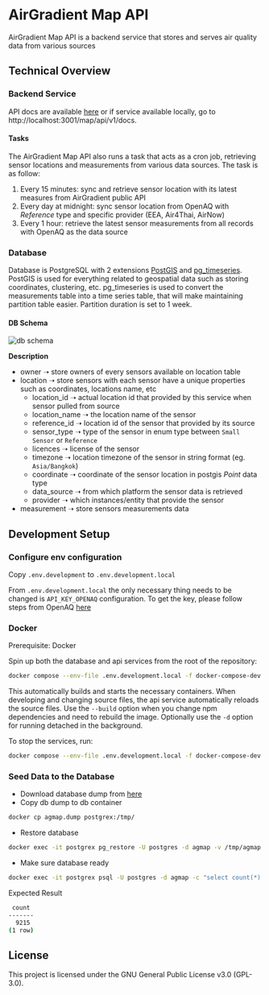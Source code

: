 # AirGradient Map API

AirGradient Map API is a backend service that stores and serves air quality data from various sources

## Technical Overview

### Backend Service

API docs are available [here](https://map-data-int.airgradient.com/map/api/v1/docs) or if service available locally, go to http://localhost:3001/map/api/v1/docs.

#### Tasks

The AirGradient Map API also runs a task that acts as a cron job, retrieving sensor locations and measurements from various data sources. The task is as follow:

1. Every 15 minutes: sync and retrieve sensor location with its latest measures from AirGradient public API
2. Every day at midnight: sync sensor location from OpenAQ with _Reference_ type and specific provider (EEA, Air4Thai, AirNow)
3. Every 1 hour: retrieve the latest sensor measurements from all records with OpenAQ as the data source 

### Database

Database is PostgreSQL with 2 extensions [PostGIS](https://postgis.net/) and [pg_timeseries](https://github.com/tembo-io/pg_timeseries). PostGIS is used for everything related to geospatial data such as storing coordinates, clustering, etc. pg_timeseries is used to convert the measurements table into a time series table, that will make maintaining partition table easier. Partition duration is set to 1 week.

#### DB Schema

![db schema](schema.png)

**Description**

- owner ➝ store owners of every sensors available on location table
- location ➝ store sensors with each sensor have a unique properties such as coordinates, locations name, etc 
  - location_id ➝ actual location id that provided by this service when sensor pulled from source 
  - location_name ➝ the location name of the sensor
  - reference_id ➝ location id of the sensor that provided by its source 
  - sensor_type ➝ type of the sensor in enum type between  `Small Sensor` or `Reference`
  - licences ➝ license of the sensor 
  - timezone ➝ location timezone of the sensor in string format (eg. `Asia/Bangkok`)  
  - coordinate ➝ coordinate of the sensor location in postgis _Point_ data type 
  - data_source ➝ from which platform the sensor data is retrieved 
  - provider ➝ which instances/entity that provide the sensor 
- measurement ➝ store sensors measurements data 

## Development Setup

### Configure env configuration

Copy `.env.development` to `.env.development.local`

From `.env.development.local` the only necessary thing needs to be changed is `API_KEY_OPENAQ` configuration. To get the key, please follow steps from OpenAQ [here](https://docs.openaq.org/using-the-api/api-key)

### Docker

Prerequisite: Docker

Spin up both the database and api services from the root of the repository:

```sh
docker compose --env-file .env.development.local -f docker-compose-dev.yml up [-d] [--build]
```

This automatically builds and starts the necessary containers. When developing and changing source files, the api service automatically reloads the source files. Use the `--build` option when you change npm dependencies and need to rebuild the image. Optionally use the `-d` option for running detached in the background.

To stop the services, run:

```sh
docker compose --env-file .env.development.local -f docker-compose-dev.yml down
```

### Seed Data to the Database

- Download database dump from [here](https://drive.google.com/drive/folders/1DU66VaaAoA4704MBNQtk9irZ0QVrO1kO?usp=sharing)
- Copy db dump to db container

```bash
docker cp agmap.dump postgrex:/tmp/
```

- Restore database 

```bash
docker exec -it postgrex pg_restore -U postgres -d agmap -v /tmp/agmap.dump
```

- Make sure database ready

```bash
docker exec -it postgrex psql -U postgres -d agmap -c "select count(*) from location;"
```

Expected Result

``` bash
 count
-------
  9215
(1 row)
```

## License

This project is licensed under the GNU General Public License v3.0 (GPL-3.0).
